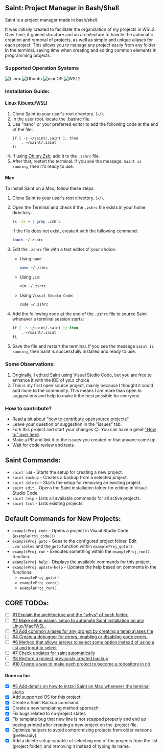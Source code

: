 ## Saint: Project Manager in Bash/Shell

Saint is a project manager made in bash/shell.

It was initially created to facilitate the organization of my projects in WSL2. Over time, it gained structure and an architecture to handle the automatic creation and removal of projects, as well as simple and unique aliases for each project. This allows you to manage any project easily from any folder in the terminal, saving time when creating and editing common elements in programming projects.
### Supported Operation Systems
![Linux](https://img.shields.io/badge/Linux-000?style=for-the-badge&logo=linux&logoColor=FCC624)
![Ubuntu](https://img.shields.io/badge/Ubuntu-35495E?style=for-the-badge&logo=ubuntu&logoColor=2CA5E0)
![macOS](https://img.shields.io/badge/mac%20os-000000?style=for-the-badge&logo=macos&logoColor=F0F0F0)
![WSL2](https://img.shields.io/badge/WSL2-blue)

### Installation Guide:
#### Linux (Ubuntu/WSL)
1. Clone Saint to your user's root directory. (`~/`).
2. In the user root, locate the .bashrc file.
3. Use "nano" or your preferred editor to add the following code at the end of the file:
    ```
    if [ -s ~/saint/.saint ]; then
        . ~/saint/.saint
    fi
    ```
4. If using [Oh my Zsh](https://ohmyz.sh/), add it to the `.zshrc` file.
5. After that, restart the terminal. If you see the message: `Saint is running`, then it's ready to use.

#### Mac
To install Saint on a Mac, follow these steps:

1. Clone Saint to your user's root directory. (`~/`).

2. Open the Terminal and check if the `.zshrc` file exists in your home directory:
    ```bash
    ls -la ~ | grep .zshrc
    ```
    If the file does not exist, create it with the following command:
    ```bash
    touch ~/.zshrc
    ```

3. Edit the `.zshrc` file with a text editor of your choice:
    - Using `nano`:
      ```bash
      nano ~/.zshrc
      ```
    - Using `vim`:
      ```bash
      vim ~/.zshrc
      ```
    - Using `Visual Studio Code`:
      ```bash
      code ~/.zshrc
      ```

4. Add the following code at the end of the `.zshrc` file to source Saint whenever a terminal session starts:
    ```bash
    if [ -s ~/saint/.saint ]; then
        . ~/saint/.saint
    fi
    ```

5. Save the file and restart the terminal. If you see the message `Saint is running`, then Saint is successfully installed and ready to use.

### Some Observations:
1. Originally, I edited Saint using Visual Studio Code, but you are free to enhance it with the IDE of your choice.
2. This is my first open source project, mainly because I thought it could add more to the community. This means I am more than open to suggestions and help to make it the best possible for everyone.

### How to contribute?
- Read a bit about ["how to contribute opensource projects"](https://docs.github.com/en/get-started/exploring-projects-on-github/finding-ways-to-contribute-to-open-source-on-github)
- Leave your question or suggestion in the "issues" tab.
- Fork this project and start your changes 😊. You can have a great ["How to" over here](https://docs.github.com/en/get-started/exploring-projects-on-github/contributing-to-a-project).
- Make a PR and link it to the issues you created or that anyone came up.
- Wait for code review and tests.

## Saint Commands:
- `saint add` - Starts the setup for creating a new project.
- `saint backup` - Creates a backup from a selected project.
- `saint delete` - Starts the setup for removing an existing project.
- `saint edit` - Opens the Saint installation folder for editing in Visual Studio Code.
- `saint help` - Lists all available commands for all active projects.
- `saint list` - Lists existing projects.

## Default Commands for New Projects:
- `exampleProj code` - Opens a project in Visual Studio Code. (`exampleProj_code()`)
- `exampleProj goto` - Goes to the configured project folder. Edit `.variables` and the `goto` function within `exampleProj_goto()`.
- `exampleProj run` - Executes something within the `exampleProj_run()` function.
- `exampleProj help` - Displays the available commands for this project.
- `exampleProj update-help` - Updates the help based on comments in the functions:
    - `exampleProj_goto()`
    - `exampleProj_code()`
    - `exampleProj_run()`

## CORE TODOs:
- [ ] [#1 Explain the architecture and the "whys" of each folder.](https://github.com/danilloestrela/saint/issues/1)
- [ ] [#2 Make setup easier: setup to automate Saint installation on any Linux/Mac/WSL.](https://github.com/danilloestrela/saint/issues/2)
- [ ] [#3 Add common aliases for any project by creating a temp aliases file](https://github.com/danilloestrela/saint/issues/3)
- [ ] [#4 Create a debugger for errors, enabling or disabling code errors.](https://github.com/danilloestrela/saint/issues/4) 
- [ ] [#6 Method that allows arrows to select some option instead of using a list and input to select](https://github.com/danilloestrela/saint/issues/6) 
- [ ] [#7 Check updates for saint automatically](https://github.com/danilloestrela/saint/issues/7)
- [ ] [#8 Restore a project previously created backup](https://github.com/danilloestrela/saint/issues/8)
- [ ] [#10 Create a way to make each project to become a repository in git](https://github.com/danilloestrela/saint/issues/10)

#### Done so far:
- [x] [#5 Add details on how to install Saint on Mac whenever the terminal starts](https://github.com/danilloestrela/saint/issues/5)
- [x] Add supported OS for this project.
- [x] Create a Saint Backup command
- [x] Create a new templating method approach
- [x] Fix bugs related to no-project states
- [x] Fix template bug that new line is not scapped properly and end up beeing printed after creating a new project on the .project file.
- [x] Optimize helpers to avoid compromising projects from older versions (preferably).
- [x] Add a delete setup capable of selecting one of the projects from the list (project folder) and removing it instead of typing its name.